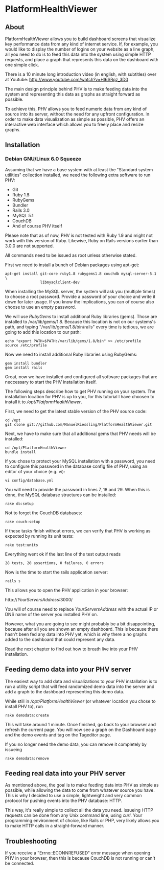 # PlatformHealthViewer

## About

PlatformHealthViewer allows you to build dashboard screens that visualize key
performance data from any kind of internet service. If, for example, you would
like to display the number of logins on your website as a line graph, all you
need to do is to feed this data into the system using simple HTTP requests, and
place a graph that represents this data on the dashboard with one simple click.

There is a 10 minute long introduction video (in english, with subtitles) over
at Youtube: http://www.youtube.com/watch?v=HI6SRqz_3D0

The main design principle behind PHV is to make feeding data into the system
and representing this data as graphs as straight forward as possible.

To achieve this, PHV allows you to feed numeric data from any kind of source
into its server, without the need for any upfront configuration.
In order to make data visualization as simple as possible, PHV offers an
interactive web interface which allows you to freely place and resize graphs.


## Installation

### Debian GNU/Linux 6.0 Squeeze

Assuming that we have a base system with at least the "Standard system
utilities" collection installed, we need the following extra software to
run PHV:

 * Git
 * Ruby 1.8
 * RubyGems
 * Bundler
 * Rails 3.0
 * MySQL 5.1
 * CouchDB
 * And of course PHV itself

Please note that as of now, PHV is not tested with Ruby 1.9 and might not work
with this version of Ruby. Likewise, Ruby on Rails versions earlier than 3.0.0
are not supported.

All commands need to be issued as root unless otherwise stated.

First we need to install a bunch of Debian packages using apt-get:

	apt-get install git-core ruby1.8 rubygems1.8 couchdb mysql-server-5.1 \
	                libmysqlclient-dev

When installing the MySQL server, the system will ask you (multiple times) to
choose a root password. Provide a password of your choice and write it down for
later usage. If you know the implications, you can of course also choose to use
an empty password.

We will use _RubyGems_ to install additional Ruby libraries (gems). Those are
installed to /var/lib/gems/1.8. Because this location is not on our systems's
path, and typing "/var/lib/gems/1.8/bin/rails" every time is tedious, we are
going to add this location to our path:

	echo "export PATH=$PATH:/var/lib/gems/1.8/bin" >> /etc/profile
	source /etc/profile

Now we need to install additional Ruby libraries using RubyGems:

	gem install bundler
	gem install rails

Great, now we have installed and configured all software packages that are
neccessary to start the PHV installation itself.

The following steps describe how to get PHV running on your system. The
installation location for PHV is up to you, for this tutorial I have choosen
to install it to _/opt/PlatformHealthViewer_.

First, we need to get the latest stable version of the PHV source code:

	cd /opt
	git clone git://github.com/ManuelKiessling/PlatformHealthViewer.git

Next, we have to make sure that all additional gems that PHV needs will be
installed:

	cd /opt/PlatformHealthViewer
	bundle install

If you chose to protect your MySQL installation with a password, you need to
configure this password in the database config file of PHV, using an editor of
your choice (e.g. vi):

	vi config/database.yml
	
You will need to provide the password in lines 7, 18 and 29. When this is done,
the MySQL database structures can be installed:

	rake db:setup
	
Not to forget the CouchDB databases:

	rake couch:setup

If these tasks finish without errors, we can verify that PHV is working as
expected by running its unit tests:

	rake test:units

Everything went ok if the last line of the test output reads

	28 tests, 28 assertions, 0 failures, 0 errors

Now is the time to start the rails application server:

	rails s
	
This allows you to open the PHV application in your browser:

http://_YourServersAddress_:3000/

You will of course need to replace _YourServersAddress_ with the actual IP or
DNS name of the server you installed PHV on.

However, what you are going to see might probably be a bit disappointing,
because after all you are shown an empty dashboard. This is because there
hasn't been fed any data into PHV yet, which is why there a no graphs added
to the dashboard that could represent any data.

Read the next chapter to find out how to breath live into your PHV
installation.


## Feeding demo data into your PHV server

The easiest way to add data and visualizations to your PHV installation is to
run a utility script that will feed randomized demo data into the server and
add a graph to the dashboard representing this demo data.

While still in _/opt/PlatformHealthViewer_ (or whatever location you chose to
install PHV to), run

	rake demodata:create

This will take around 1 minute. Once finished, go back to your browser and
refresh the current page. You will now see a graph on the Dashboard page and
the demo events and tag on the Tageditor page.

If you no longer need the demo data, you can remove it completely by issueing

	rake demodata:remove


## Feeding real data into your PHV server

As mentioned above, the goal is to make feeding data into PHV as simple as
possible, while allowing the data to come from whatever source you have.
This is why I decided to use a simple, lightweight and very common protocol
for pushing events into the PHV database: HTTP.

This way, it's really simple to collect all the data you need. Issueing HTTP
requests can be done from any Unix command line, using _curl_. Your programming
environment of choice, like Rails or PHP, very likely allows you to make HTTP
calls in a straight-forward manner.


## Troubleshooting

If you receive a "Errno::ECONNREFUSED" error message when opening PHV in your
browser, then this is because CouchDB is not running or can't be connected.
